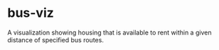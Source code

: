 # bus-viz
A visualization showing housing that is available to rent within a given distance of specified bus routes.

